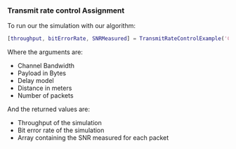 ### Transmit rate control Assignment

To run our the simulation with our algorithm:

```matlab
[throughput, bitErrorRate, SNRMeasured] = TransmitRateControlExample('CBW20',1024,'Model-A',5,100);
```

Where the arguments are:

- Channel Bandwidth
- Payload in Bytes
- Delay model
- Distance in meters
- Number of packets

And the returned values are:

- Throughput of the simulation
- Bit error rate of the simulation
- Array containing the SNR measured for each packet


